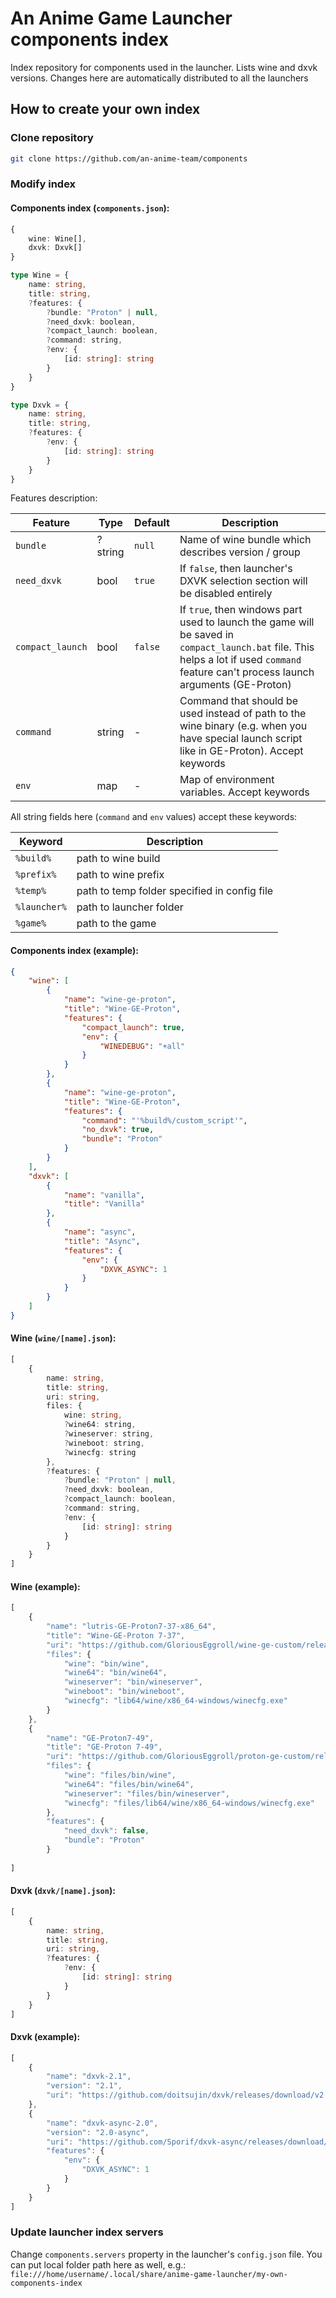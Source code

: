 # An Anime Game Launcher components index

Index repository for components used in the launcher. Lists wine and dxvk versions. Changes here are automatically distributed to all the launchers

## How to create your own index

### Clone repository

```sh
git clone https://github.com/an-anime-team/components
```

### Modify index

#### Components index (`components.json`):

```ts
{
    wine: Wine[],
    dxvk: Dxvk[]
}
```

```ts
type Wine = {
    name: string,
    title: string,
    ?features: {
        ?bundle: "Proton" | null,
        ?need_dxvk: boolean,
        ?compact_launch: boolean,
        ?command: string,
        ?env: {
            [id: string]: string
        }
    }
}
```

```ts
type Dxvk = {
    name: string,
    title: string,
    ?features: {
        ?env: {
            [id: string]: string
        }
    }
}
```

Features description:

| Feature | Type | Default | Description |
| - | - | - | - |
| `bundle` | ?string | `null` | Name of wine bundle which describes version / group |
| `need_dxvk` | bool | `true` | If `false`, then launcher's DXVK selection section will be disabled entirely |
| `compact_launch` | bool | `false` | If `true`, then windows part used to launch the game will be saved in `compact_launch.bat` file. This helps a lot if used `command` feature can't process launch arguments (GE-Proton) |
| `command` | string | - | Command that should be used instead of path to the wine binary (e.g. when you have special launch script like in GE-Proton). Accept keywords |
| `env` | map | - | Map of environment variables. Accept keywords |

All string fields here (`command` and `env` values) accept these keywords:

| Keyword | Description |
| - | - |
| `%build%` | path to wine build |
| `%prefix%` | path to wine prefix |
| `%temp%` | path to temp folder specified in config file |
| `%launcher%` | path to launcher folder |
| `%game%` | path to the game |

#### Components index (example):

```json
{
    "wine": [
        {
            "name": "wine-ge-proton",
            "title": "Wine-GE-Proton",
            "features": {
                "compact_launch": true,
                "env": {
                    "WINEDEBUG": "+all"
                }
            }
        },
        {
            "name": "wine-ge-proton",
            "title": "Wine-GE-Proton",
            "features": {
                "command": "'%build%/custom_script'",
                "no_dxvk": true,
                "bundle": "Proton"
            }
        }
    ],
    "dxvk": [
        {
            "name": "vanilla",
            "title": "Vanilla"
        },
        {
            "name": "async",
            "title": "Async",
            "features": {
                "env": {
                    "DXVK_ASYNC": 1
                }
            }
        }
    ]
}
```

#### Wine (`wine/[name].json`):

```ts
[
    {
        name: string,
        title: string,
        uri: string,
        files: {
            wine: string,
            ?wine64: string,
            ?wineserver: string,
            ?wineboot: string,
            ?winecfg: string
        },
        ?features: {
            ?bundle: "Proton" | null,
            ?need_dxvk: boolean,
            ?compact_launch: boolean,
            ?command: string,
            ?env: {
                [id: string]: string
            }
        }
    }
]
```

#### Wine (example):

```ts
[
    {
        "name": "lutris-GE-Proton7-37-x86_64",
        "title": "Wine-GE-Proton 7-37",
        "uri": "https://github.com/GloriousEggroll/wine-ge-custom/releases/download/GE-Proton7-37/wine-lutris-GE-Proton7-37-x86_64.tar.xz",
        "files": {
            "wine": "bin/wine",
            "wine64": "bin/wine64",
            "wineserver": "bin/wineserver",
            "wineboot": "bin/wineboot",
            "winecfg": "lib64/wine/x86_64-windows/winecfg.exe"
        }
    },
    {
        "name": "GE-Proton7-49",
        "title": "GE-Proton 7-49",
        "uri": "https://github.com/GloriousEggroll/proton-ge-custom/releases/download/GE-Proton7-49/GE-Proton7-49.tar.gz",
        "files": {
            "wine": "files/bin/wine",
            "wine64": "files/bin/wine64",
            "wineserver": "files/bin/wineserver",
            "winecfg": "files/lib64/wine/x86_64-windows/winecfg.exe"
        },
        "features": {
            "need_dxvk": false,
            "bundle": "Proton"
        }
    
]
```

#### Dxvk (`dxvk/[name].json`):

```ts
[
    {
        name: string,
        title: string,
        uri: string,
        ?features: {
            ?env: {
                [id: string]: string
            }
        }
    }
]
```

#### Dxvk (example):

```ts
[
    {
        "name": "dxvk-2.1",
        "version": "2.1",
        "uri": "https://github.com/doitsujin/dxvk/releases/download/v2.1/dxvk-2.1.tar.gz"
    },
    {
        "name": "dxvk-async-2.0",
        "version": "2.0-async",
        "uri": "https://github.com/Sporif/dxvk-async/releases/download/2.0/dxvk-async-2.0.tar.gz",
        "features": {
            "env": {
                "DXVK_ASYNC": 1
            }
        }
    }
]
```

### Update launcher index servers

Change `components.servers` property in the launcher's `config.json` file. You can put local folder path here as well, e.g.: `file:///home/username/.local/share/anime-game-launcher/my-own-components-index`
